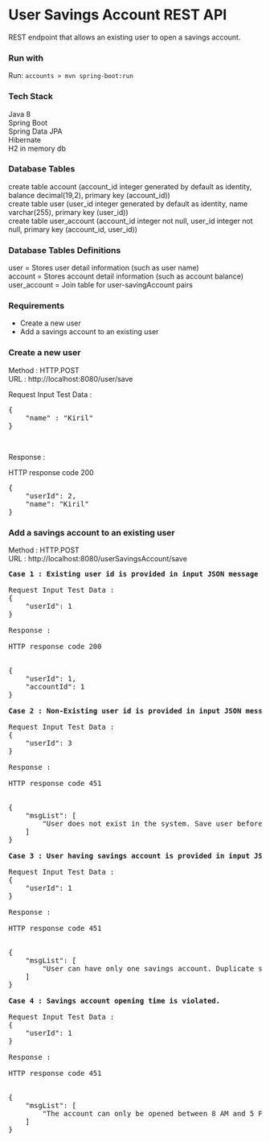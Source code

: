 # User Savings Account REST API

REST endpoint that allows an existing user to open a savings account.

### Run with
 Run: `accounts > mvn spring-boot:run`

### Tech Stack
Java 8<br/>
Spring Boot<br/>
Spring Data JPA<br/>
Hibernate<br/>
H2 in memory db<br/>
 
### Database Tables
create table account (account_id integer generated by default as identity, balance decimal(19,2), primary key (account_id)) <br/>
create table user (user_id integer generated by default as identity, name varchar(255), primary key (user_id)) <br/>
create table user_account (account_id integer not null, user_id integer not null, primary key (account_id, user_id)) <br/>

### Database Tables Definitions
user = Stores user detail information (such as user name) <br/>
account = Stores account detail information (such as account balance) <br/>
user_account = Join table for user-savingAccount pairs <br/>

### Requirements
* Create a new user
* Add a savings account to an existing user

### Create a new user

Method : HTTP.POST <br/>
URL : http://localhost:8080/user/save <br/>

Request Input Test Data :
<pre>
{
	"name" : "Kiril"
}
</pre><br/>
Response : 

HTTP response code 200 <br/>
<pre>
{
    "userId": 2,
    "name": "Kiril"
}
</pre>

### Add a savings account to an existing user

Method : HTTP.POST <br/>
URL : http://localhost:8080/userSavingsAccount/save <br/>

<pre>
<b>Case 1 : Existing user id is provided in input JSON message </b>

Request Input Test Data :
{
    "userId": 1
}

Response : 

HTTP response code 200 <br/>

{
    "userId": 1,
    "accountId": 1
}

<b>Case 2 : Non-Existing user id is provided in input JSON message </b>

Request Input Test Data :
{
    "userId": 3
}

Response : 

HTTP response code 451 <br/>

{
    "msgList": [
        "User does not exist in the system. Save user before savings account creation."
    ]
}

<b>Case 3 : User having savings account is provided in input JSON message again. </b>

Request Input Test Data :
{
    "userId": 1
}

Response : 

HTTP response code 451 <br/>

{
    "msgList": [
        "User can have only one savings account. Duplicate savings account creation is not allowed."
    ]
}

<b>Case 4 : Savings account opening time is violated. </b>

Request Input Test Data :
{
    "userId": 1
}

Response : 

HTTP response code 451 <br/>

{
    "msgList": [
        "The account can only be opened between 8 AM and 5 PM."
    ]
}
</pre><br/>
